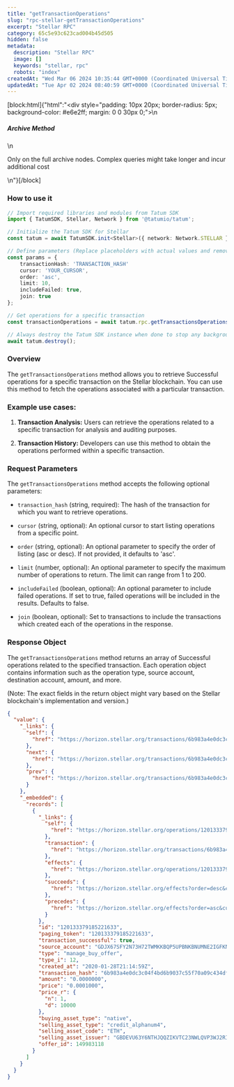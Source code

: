 ```yaml
---
title: "getTransactionOperations"
slug: "rpc-stellar-getTransactionOperations"
excerpt: "Stellar RPC"
category: 65c5e93c623cad004b45d505
hidden: false
metadata: 
  description: "Stellar RPC"
  image: []
  keywords: "stellar, rpc"
  robots: "index"
createdAt: "Wed Mar 06 2024 10:35:44 GMT+0000 (Coordinated Universal Time)"
updatedAt: "Tue Apr 02 2024 08:40:59 GMT+0000 (Coordinated Universal Time)"
---
```

[block:html]{"html":"<div style=\"padding: 10px 20px; border-radius: 5px; background-color: #e6e2ff; margin: 0 0 30px 0;\">\n  <h5>Archive Method</h5>\n  <p>Only on the full archive nodes. Complex queries might take longer and incur additional cost</p>\n</div>"}[/block]

### How to use it

```typescript
// Import required libraries and modules from Tatum SDK
import { TatumSDK, Stellar, Network } from '@tatumio/tatum';

// Initialize the Tatum SDK for Stellar
const tatum = await TatumSDK.init<Stellar>({ network: Network.STELLAR });

// Define parameters (Replace placeholders with actual values and remove redundant)
const params = {
    transactionHash: 'TRANSACTION_HASH'
    cursor: 'YOUR_CURSOR',
    order: 'asc',
    limit: 10,
    includeFailed: true,
    join: true
};

// Get operations for a specific transaction
const transactionOperations = await tatum.rpc.getTransactionsOperations(params);

// Always destroy the Tatum SDK instance when done to stop any background processes
await tatum.destroy();
```

### Overview

The `getTransactionsOperations` method allows you to retrieve Successful operations for a specific transaction on the Stellar blockchain. You can use this method to fetch the operations associated with a particular transaction.

### Example use cases:

1. **Transaction Analysis:**
   Users can retrieve the operations related to a specific transaction for analysis and auditing purposes.

2. **Transaction History:**
   Developers can use this method to obtain the operations performed within a specific transaction.

### Request Parameters

The `getTransactionsOperations` method accepts the following optional parameters:

- `transaction_hash` (string, required):
  The hash of the transaction for which you want to retrieve operations.

- `cursor` (string, optional):
  An optional cursor to start listing operations from a specific point.

- `order` (string, optional):
  An optional parameter to specify the order of listing (asc or desc). If not provided, it defaults to 'asc'.

- `limit` (number, optional):
  An optional parameter to specify the maximum number of operations to return. The limit can range from 1 to 200.

- `includeFailed` (boolean, optional):
  An optional parameter to include failed operations. If set to true, failed operations will be included in the results. Defaults to false.

- `join` (boolean, optional):
  Set to transactions to include the transactions which created each of the operations in the response.

### Response Object

The `getTransactionsOperations` method returns an array of Successful operations related to the specified transaction. Each operation object contains information such as the operation type, source account, destination account, amount, and more.

(Note: The exact fields in the return object might vary based on the Stellar blockchain's implementation and version.)

```json
{
  "value": {
    "_links": {
      "self": {
        "href": "https://horizon.stellar.org/transactions/6b983a4e0dc3c04f4bd6b9037c55f70a09c434dfd01492be1077cf7ea68c2e4a/operations?cursor=&limit=10&order=asc"
      },
      "next": {
        "href": "https://horizon.stellar.org/transactions/6b983a4e0dc3c04f4bd6b9037c55f70a09c434dfd01492be1077cf7ea68c2e4a/operations?cursor=120133379185221636&limit=10&order=asc"
      },
      "prev": {
        "href": "https://horizon.stellar.org/transactions/6b983a4e0dc3c04f4bd6b9037c55f70a09c434dfd01492be1077cf7ea68c2e4a/operations?cursor=120133379185221633&limit=10&order=desc"
      }
    },
    "_embedded": {
      "records": [
        {
          "_links": {
            "self": {
              "href": "https://horizon.stellar.org/operations/120133379185221633"
            },
            "transaction": {
              "href": "https://horizon.stellar.org/transactions/6b983a4e0dc3c04f4bd6b9037c55f70a09c434dfd01492be1077cf7ea68c2e4a"
            },
            "effects": {
              "href": "https://horizon.stellar.org/operations/120133379185221633/effects"
            },
            "succeeds": {
              "href": "https://horizon.stellar.org/effects?order=desc&cursor=120133379185221633"
            },
            "precedes": {
              "href": "https://horizon.stellar.org/effects?order=asc&cursor=120133379185221633"
            }
          },
          "id": "120133379185221633",
          "paging_token": "120133379185221633",
          "transaction_successful": true,
          "source_account": "GDJX67SFY2N73H72TWMKKBQP5UPBNKBNUMNE2IGFKNES43S4327X6DHG",
          "type": "manage_buy_offer",
          "type_i": 12,
          "created_at": "2020-01-28T21:14:59Z",
          "transaction_hash": "6b983a4e0dc3c04f4bd6b9037c55f70a09c434dfd01492be1077cf7ea68c2e4a",
          "amount": "0.0000000",
          "price": "0.0001000",
          "price_r": {
            "n": 1,
            "d": 10000
          },
          "buying_asset_type": "native",
          "selling_asset_type": "credit_alphanum4",
          "selling_asset_code": "ETH",
          "selling_asset_issuer": "GBDEVU63Y6NTHJQQZIKVTC23NWLQVP3WJ2RI2OTSJTNYOIGICST6DUXR",
          "offer_id": 149983118
        }
      ]
    }
  }
}
```
